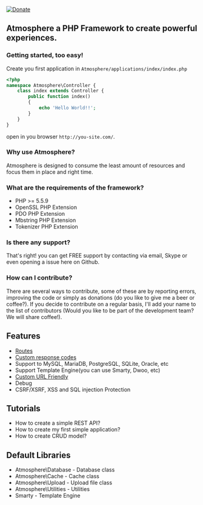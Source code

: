[![Donate](https://www.paypalobjects.com/es_XC/i/btn/btn_donateCC_LG.gif)](https://www.paypal.com/cgi-bin/webscr?cmd=_s-xclick&hosted_button_id=8TJZSNT5JQUXL)

## Atmosphere a PHP Framework to create powerful experiences.

### Getting started, too easy!

Create you first application in `Atmosphere/applications/index/index.php`

```php
<?php
namespace Atmosphere\Controller {
    class index extends Controller {
        public function index()
        {
            echo 'Hello World!!';
        }
    }
}
```
open in you browser `http://you-site.com/`.

### Why use Atmosphere?
Atmosphere is designed to consume the least amount of resources and focus them in place and right time.

### What are the requirements of the framework?
 - PHP >= 5.5.9
 - OpenSSL PHP Extension
 - PDO PHP Extension
 - Mbstring PHP Extension
 - Tokenizer PHP Extension

### Is there any support?
That's right! you can get FREE support by contacting via email, Skype or even opening a issue here on Github.

### How can I contribute?
There are several ways to contribute, some of these are by reporting errors, improving the code or simply as donations (do you like to give me a beer or coffee?).
If you decide to contribute on a regular basis, I'll add your name to the list of contributors (Would you like to be part of the development team? We will share coffee!).

## Features

 - [Routes](https://github.com/olaferlandsen/Atmosphere-PHP/wiki/URL-Friendly-and-Magic-Routes#magic-routes)
 - [Custom response codes](https://github.com/olaferlandsen/Atmosphere-PHP/wiki/URL-Friendly-and-Magic-Routes#magic-routes)
 - Support to MySQL, MariaDB, PostgreSQL, SQLite, Oracle, etc
 - Support Template Engine(you can use Smarty, Dwoo, etc)
 - [Custom URL Friendly](https://github.com/olaferlandsen/Atmosphere-PHP/wiki/URL-Friendly-and-Magic-Routes)
 - Debug
 - CSRF/XSRF, XSS and SQL injection Protection

## Tutorials
- How to create a simple REST API?
- How to create my first simple application?
- How to create CRUD model?

## Default Libraries
 - Atmosphere\Database - Database class
 - Atmosphere\Cache - Cache class
 - Atmosphere\Upload - Upload file class
 - Atmosphere\Utilities - Utilities
 - Smarty - Template Engine
